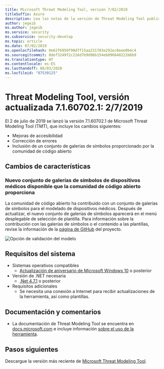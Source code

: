 ```yaml
---
title: Microsoft Threat Modeling Tool, versión 7/02/2019
titleSuffix: Azure
description: Lea las notas de la versión de Threat Modeling Tool publicadas el 2/7/2019. Las notas incluyen mejoras de accesibilidad y correcciones de errores.
author: jegeib
ms.author: jegeib
ms.service: security
ms.subservice: security-develop
ms.topic: article
ms.date: 07/02/2019
ms.openlocfilehash: 0e62f6950f90d7f15aa231783e292ec8eee0b4c4
ms.sourcegitcommit: 8def3249f2c216d7b9d96b154eb096640221b6b9
ms.translationtype: HT
ms.contentlocale: es-ES
ms.lasthandoff: 08/03/2020
ms.locfileid: "87539125"
---
```

# <a name="threat-modeling-tool-update-release-71607021---722019"></a>Threat Modeling Tool, versión actualizada 7.1.60702.1: 2/7/2019

El 2 de julio de 2019 se lanzó la versión 7.1.60702.1 de Microsoft Threat Modeling Tool (TMT), que incluye los cambios siguientes:

- Mejoras de accesibilidad
- Corrección de errores
- Inclusión de un conjunto de galerías de símbolos proporcionado por la comunidad de código abierto

## <a name="feature-changes"></a>Cambios de características

### <a name="a-new-medical-devices-stencil-set-provided-by-the-open-source-community-is-available"></a>Nuevo conjunto de galerías de símbolos de dispositivos médicos disponible que la comunidad de código abierto proporciona

La comunidad de código abierto ha contribuido con un conjunto de galerías de símbolos para el modelado de dispositivos médicos. Después de actualizar, el nuevo conjunto de galerías de símbolos aparecerá en el menú desplegable de selección de plantilla. Para información sobre la contribución con las galerías de símbolos o el contenido a las plantillas, revise la información de la [página de GitHub](https://github.com/Microsoft/threat-modeling-templates) del proyecto.

![Opción de validación del modelo](./media/threat-modeling-tool-releases-71607021/tmt-template-selection.png)

## <a name="system-requirements"></a>Requisitos del sistema

- Sistemas operativos compatibles
  - [Actualización de aniversario de Microsoft Windows 10](https://blogs.windows.com/windowsexperience/2016/08/02/how-to-get-the-windows-10-anniversary-update/#HTkoK5Zdv0g2F2Zq.97) o posterior
- Versión de .NET necesaria
  - [.Net 4.7.1](https://go.microsoft.com/fwlink/?LinkId=863262) o posterior
- Requisitos adicionales
  - Se necesita una conexión a Internet para recibir actualizaciones de la herramienta, así como plantillas.

## <a name="documentation-and-feedback"></a>Documentación y comentarios

- La documentación de Threat Modeling Tool se encuentra en [docs.microsoft.com](threat-modeling-tool.md) e incluye información [sobre el uso de la herramienta](threat-modeling-tool-getting-started.md).

## <a name="next-steps"></a>Pasos siguientes

Descargue la versión más reciente de [Microsoft Threat Modeling Tool](https://aka.ms/threatmodelingtool).

